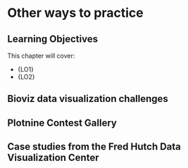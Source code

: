 # Other ways to practice



## Learning Objectives

This chapter will cover:

- {LO1}
- {LO2}


## Bioviz data visualization challenges
## Plotnine Contest Gallery
## Case studies from the Fred Hutch Data Visualization Center

